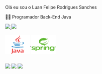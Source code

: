  Olá eu sou o Luan Felipe Rodrigues Sanches


👨‍💻 Programador Back-End Java

 <div>
  <a href="https://github.com/LuanFRSanches">
  <img height="180em" src="https://github-readme-stats.vercel.app/api?username=LuanFRSanches&show_icons=true&theme=solarized-dark&include_all_commits=true&count_private=true"/>
  <img height="180em" src="https://github-readme-stats.vercel.app/api/top-langs/?username=LuanFRSanches&layout=compact&langs_count=7&theme=solarized-dark"/>
</div>


<div style="display: inline_block"><br>
  <img align="center" alt="LuanFRSanches-Java" height="60" width="80" src="https://raw.githubusercontent.com/devicons/devicon/9f4f5cdb393299a81125eb5127929ea7bfe42889/icons/java/java-original-wordmark.svg">
  <img align="center" alt="LuanFRSanches-Spring" height="60" width="80" src="https://raw.githubusercontent.com/devicons/devicon/9f4f5cdb393299a81125eb5127929ea7bfe42889/icons/spring/spring-original-wordmark.svg">
</div>
<br/>
<div> 

  <a href="https://www.instagram.com/luanfelipersanches_dev/" target="_blank"><img src="https://img.shields.io/badge/-Instagram-%23E4405F?style=for-the-badge&logo=instagram&logoColor=white" target="_blank"></a>
  <a href = "mailto:luanfrsanches@gmail.com"><img src="https://img.shields.io/badge/-Gmail-%23333?style=for-the-badge&logo=gmail&logoColor=white" target="_blank"></a>
  <a href="https://www.linkedin.com/in/luan-felipe-rodrigues-sanches-489197151/" target="_blank"><img src="https://img.shields.io/badge/-LinkedIn-%230077B5?style=for-the-badge&logo=linkedin&logoColor=white" target="_blank"></a> 

 
</div>

  
